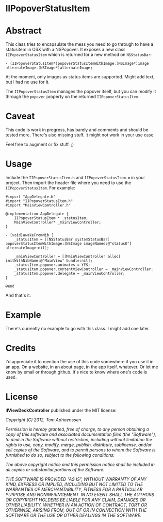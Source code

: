 IIPopoverStatusItem
===================

# Abstract

This class tries to encapsulate the mess you need to go through to have a statusitem in OSX with a NSPopover. 
It exposes a new class `IIPopoverStatusItem` which is returned for a new method on `NSStatusBar`:

	- (IIPopoverStatusItem*)popoverStatusItemWithImage:(NSImage*)image alternateImage:(NSImage*)alternateImage;

At the moment, only images as status items are supported. Might add text, but I had no use for it. 

The `IIPopoverStatusItem` manages the popover itself, but you can modify it through the `popover` property on the returned `IIPopoverStatusItem`.

# Caveat

This code is work in progress, has barely and comments and should be tested more. There's also missing stuff. It might not work in your use case.

Feel free to augment or fix stuff. ;)

# Usage

Include the `IIPopoverStatusItem.h` and `IIPopoverStatusItem.m` in your project. 
Then import the header file where you need to use the `IIPopoverStatusItem`.
For example:

	#import "AppDelegate.h"
	#import "IIPopoverStatusItem.h"
	#import "MainViewController.h"

	@implementation AppDelegate {
	    IIPopoverStatusItem * _statusItem;
	    MainViewController* _mainViewController;
	}

	- (void)awakeFromNib {
	    _statusItem = [[NSStatusBar systemStatusBar] popoverStatusItemWithImage:[NSImage imageNamed:@"status0"] alternateImage:nil];

	    _mainViewController = [[MainViewController alloc] initWithNibName:@"MainView" bundle:nil];
	    _statusItem.popover.animates = YES;
	    _statusItem.popover.contentViewController = _mainViewController;
	    _statusItem.popover.delegate = _mainViewController;
	}

	@end

And that's it.

# Example

There's currently no example to go with this class. I might add one later.

# Credits

I'd appreciate it to mention the use of this code somewhere if you use it in an app. On a website, in an about page, in the app itself, whatever. Or let me know by email or through github. It's nice to know where one's code is used. 

# License

**IIViewDeckController** published under the MIT license:

*Copyright (C) 2012, Tom Adriaenssen*

*Permission is hereby granted, free of charge, to any person obtaining a copy of*
*this software and associated documentation files (the "Software"), to deal in*
*the Software without restriction, including without limitation the rights to*
*use, copy, modify, merge, publish, distribute, sublicense, and/or sell copies*
*of the Software, and to permit persons to whom the Software is furnished to do*
*so, subject to the following conditions:*

*The above copyright notice and this permission notice shall be included in all*
*copies or substantial portions of the Software.*

*THE SOFTWARE IS PROVIDED "AS IS", WITHOUT WARRANTY OF ANY KIND, EXPRESS OR*
*IMPLIED, INCLUDING BUT NOT LIMITED TO THE WARRANTIES OF MERCHANTABILITY,*
*FITNESS FOR A PARTICULAR PURPOSE AND NONINFRINGEMENT. IN NO EVENT SHALL THE*
*AUTHORS OR COPYRIGHT HOLDERS BE LIABLE FOR ANY CLAIM, DAMAGES OR OTHER*
*LIABILITY, WHETHER IN AN ACTION OF CONTRACT, TORT OR OTHERWISE, ARISING FROM,*
*OUT OF OR IN CONNECTION WITH THE SOFTWARE OR THE USE OR OTHER DEALINGS IN THE*
*SOFTWARE.*

